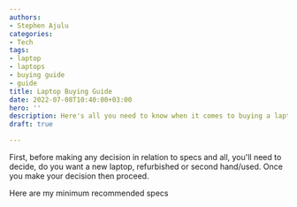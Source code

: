 ```yaml
---
authors:
- Stephen Ajulu
categories:
- Tech
tags:
- laptop
- laptops
- buying guide
- guide
title: Laptop Buying Guide
date: 2022-07-08T10:40:00+03:00
hero: ''
description: Here's all you need to know when it comes to buying a laptop
draft: true

---
```

First, before making any decision in relation to specs and all, you'll need to decide, do you want a new laptop, refurbished or second hand/used. Once you make your decision then proceed.

Here are my minimum recommended specs